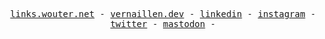 <p align="center">
    <samp>
        <a href="https://links.wouter.net">links.wouter.net</a> -
        <a href="https://www.vernaillen.dev">vernaillen.dev</a> -
        <a href="https://www.linkedin.com/in/woutervernaillen/">linkedin</a> -
        <a href="https://instagram.com/woutervernaillen">instagram</a> -
        <a href="https://twitter.com/vernaillen">twitter</a> -
        <a rel="me" href="https://fosstodon.org/@vernaillen">mastodon</a> -
    </samp>
</p>
